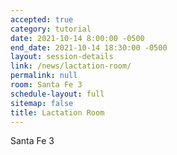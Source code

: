 ```yaml
---
accepted: true
category: tutorial
date: 2021-10-14 8:00:00 -0500
end_date: 2021-10-14 18:30:00 -0500
layout: session-details
link: /news/lactation-room/
permalink: null
room: Santa Fe 3
schedule-layout: full
sitemap: false
title: Lactation Room
---
```


Santa Fe 3
